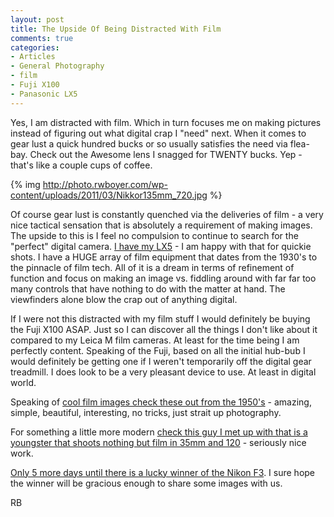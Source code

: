 ```yaml
---
layout: post
title: The Upside Of Being Distracted With Film
comments: true
categories:
- Articles
- General Photography
- film
- Fuji X100
- Panasonic LX5
---
```

Yes, I am distracted with film. Which in turn focuses me on making pictures instead of figuring out what digital crap I "need" next. When it comes to gear lust a quick hundred bucks or so usually satisfies the need via flea-bay. Check out the Awesome lens I snagged for TWENTY bucks. Yep - that's like a couple cups of coffee.

{% img http://photo.rwboyer.com/wp-content/uploads/2011/03/Nikkor135mm_720.jpg %}

Of course gear lust is constantly quenched via the deliveries of film - a very nice tactical sensation that is absolutely a requirement of making images. The upside to this is I feel no compulsion to continue to search for the "perfect" digital camera. <a href="http://www.amazon.com/gp/product/B003WJR69E/ref=as_li_ss_tl?ie=UTF8&amp;tag=rbde-20&amp;linkCode=as2&amp;camp=1789&amp;creative=390957&amp;creativeASIN=B003WJR69E">I have my LX5</a> - I am happy with that for quickie shots. I have a HUGE array of film equipment that dates from the 1930's to the pinnacle of film tech. All of it is a dream in terms of refinement of function and focus on making an image vs. fiddling around with far far too many controls that have nothing to do with the matter at hand. The viewfinders alone blow the crap out of anything digital.

If I were not this distracted with my film stuff I would definitely be buying the Fuji X100 ASAP. Just so I can discover all the things I don't like about it compared to my Leica M film cameras. At least for the time being I am perfectly content. Speaking of the Fuji, based on all the initial hub-bub I would definitely be getting one if I weren't temporarily off the digital gear treadmill. I does look to be a very pleasant device to use. At least in digital world.

Speaking of <a href="http://lens.blogs.nytimes.com/2011/03/11/antarctica-in-black-and-very-white/">cool film images check these out from the 1950's</a> - amazing, simple, beautiful, interesting, no tricks, just strait up photography.

For something a little more modern <a href="http://www.flickr.com/photos/mattbell/4389038026/">check this guy I met up with that is a youngster that shoots nothing but film in 35mm and 120</a> - seriously nice work.

<a href="http://photo.rwboyer.com/2011/02/06/nikon-f3-give-away/">Only 5 more days until there is a lucky winner of the Nikon F3</a>. I sure hope the winner will be gracious enough to share some images with us.

RB